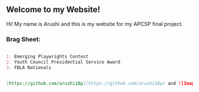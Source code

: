 ## Welcome to my Website!

Hi! My name is Arushi and this is my website for my APCSP final project. 
### Brag Sheet:

```markdown

1. Emerging Playwrights Contest
2. Youth Council Presidential Service Award
3. FBLA Nationals 


[https://github.com/arushi18p](https://github.com/arushi18p) and ![Image](src)
```
